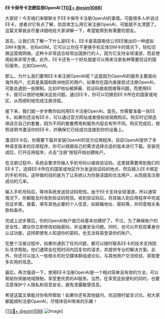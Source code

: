 **EE卡保号卡怎麽註冊OpenAI [[TG💪+ @esim1088](https://t.me/s/esim1088)]**

大家好！今天咱们来聊聊关于EE卡保号卡注册OpenAI的事情。可能很多人听说过EE卡，或者对它有点了解，但具体怎么用它来注册OpenAI，可能就不太清楚了。这篇文章我会尽量详细地给大家讲解一下，希望能帮到有需要的朋友。

首先，让我们先了解一下什么是EE卡。EE卡是英国电信公司EE推出的一种虚拟SIM卡服务，也叫eSIM。它可以让你在不更换手机实体SIM卡的情况下，轻松切换运营商网络。这种卡非常适合经常出国旅行的人，因为它支持全球漫游，而且使用起来非常方便。此外，EE卡还有一个好处就是可以用来注册各种需要验证的国际服务，比如OpenAI。

那么，为什么我们要用EE卡来注册OpenAI呢？这是因为OpenAI的服务主要面向海外用户，尤其是美国和欧洲地区的用户。如果你在国内直接尝试注册OpenAI，可能会遇到一些限制，比如IP地址被屏蔽、验证码接收困难等问题。而使用EE卡，就可以很好地解决这些问题。通过EE卡，你可以切换到EE卡所在的国家或地区，从而顺利地完成注册流程。

接下来，我们就一步步教你如何用EE卡注册OpenAI。首先，你需要准备一张EE卡。如果你还没有EE卡，可以通过官方网站或者授权经销商购买。购买时记得选择适合自己的套餐，因为不同的套餐费用和服务内容会有所不同。购买完成后，按照说明书激活你的EE卡，并确保它已经成功连接到你的设备上。

激活EE卡后，你需要下载并安装OpenAI的官方应用程序。目前OpenAI提供了多种语言版本的应用程序，你可以根据自己的需求选择合适的版本进行下载。安装完成后，打开应用程序，点击“注册”按钮开始创建账户。

在注册过程中，系统会要求你输入手机号码以接收验证码。这里就需要用到我们的EE卡了。选择EE卡所在的国家或地区作为发送验证码的地点，然后输入EE卡绑定的手机号码。这样做的目的是为了让系统认为你是该国的合法用户，从而提高注册成功的几率。

输入手机号码后，等待系统发送验证码短信。由于EE卡支持全球漫游，所以通常情况下，你都能及时收到验证码短信。收到验证码后，将其输入到应用程序中完成验证步骤。接着，填写其他必要的个人信息，如邮箱地址、密码等，并同意相关条款和条件。

完成上述步骤后，你的OpenAI账户就已经基本创建好了。不过，为了确保账户的安全性，建议你立即修改初始密码，并设置安全问题。同时，也可以开启双重身份认证功能，这样即使有人知道你的密码，也无法轻易登录你的账户。

在整个注册过程中，如果你遇到了任何问题，都可以随时联系EE卡的技术支持团队寻求帮助。他们通常会在短时间内回复你的请求，并提供专业的解决方案。此外，你还可以加入一些相关的社交媒体群组或论坛，与其他用户交流经验，获取更多实用的信息。

最后，再次强调一下，使用EE卡注册OpenAI是一个相对简单且有效的方法，可以帮助你突破地域限制，享受更优质的AI服务。当然，在享受这些便利的同时，也要注意保护个人隐私和信息安全，避免泄露敏感信息。

希望这篇文章能对你有所帮助！如果你还有其他疑问，欢迎随时留言讨论。祝大家都能顺利注册OpenAI，尽情体验AI带来的乐趣！

[[TG💪+ @esim1088](https://t.me/s/esim1088) ![Image](https://i.postimg.cc/4NQfJmqS/Snipaste-2025-05-13-00-14-12.png)]